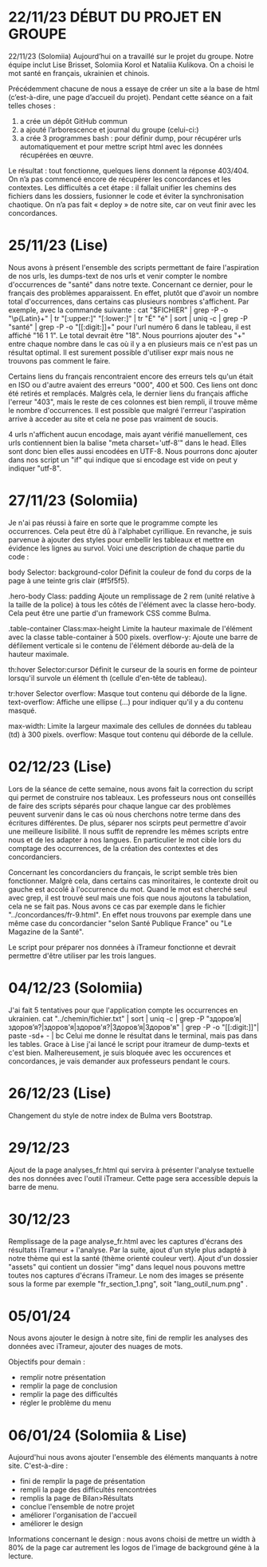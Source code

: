 ﻿# 22/11/23 DÉBUT DU PROJET EN GROUPE

22/11/23 (Solomiia)
Aujourd’hui on a travaillé sur le projet du groupe. Notre équipe inclut Lise Brisset, Solomiia Korol et Nataliia Kulikova. On a choisi le mot santé en français, ukrainien et chinois.

Précédemment chacune de nous a essaye de créer un site a la base de html (c’est-à-dire, une page d’accueil du projet). Pendant cette séance on a fait telles choses :
1) a crée un dépôt GitHub commun 
2) a ajouté l’arborescence et journal du groupe (celui-ci:)
3) a crée 3 programmes bash : pour définir dump, pour récupérer urls automatiquement et pour mettre script html avec les données récupérées en œuvre.

Le résultat : tout fonctionne, quelques liens donnent la réponse 403/404. On n’a pas commencé encore de récupérer les concordances et les contextes. 
Les difficultés a cet étape :  il fallait unifier les chemins des fichiers dans les dossiers, fusionner le code et éviter la synchronisation chaotique. On n’a pas fait « deploy » de notre site, car on veut finir avec les concordances. 


# 25/11/23 (Lise)
Nous avons à présent l'ensemble des scripts permettant de faire l'aspiration de nos urls, les dumps-text de nos urls et venir compter le nombre d'occurrences de "santé" dans notre texte. Concernant ce dernier, pour le français des problèmes apparaissent. En effet, plutôt que d'avoir un nombre total d'occurrences, dans certains cas plusieurs nombres s'affichent. Par exemple, avec la commande suivante :
cat "$FICHIER" | grep -P -o "\p{Latin}+" | tr "[:upper:]" "[:lower:]" | tr "É" "é" | sort | uniq -c | grep -P "santé" | grep -P -o "[[:digit:]]+"
pour l'url numéro 6 dans le tableau, il est affiché "16 1 1". Le total devrait être "18".
Nous pourrions ajouter des "+" entre chaque nombre dans le cas où il y a en plusieurs mais ce n'est pas un résultat optimal. Il est surement possible d'utiliser expr mais nous ne trouvons pas comment le faire.

Certains liens du français rencontraient encore des erreurs tels qu'un était en ISO ou d'autre avaient des erreurs "000", 400 et 500. Ces liens ont donc été retirés et remplacés. Malgrès cela, le dernier liens du français affiche l'erreur "403", mais le reste de ces colonnes est bien rempli, il trouve même le nombre d'occurrences. Il est possible que malgré l'errreur l'aspiration arrive à acceder au site et cela ne pose pas vraiment de soucis.

4 urls n'affichent aucun encodage, mais ayant vérifié manuellement, ces urls contiennent bien la balise
"meta charset='utf-8'" dans le head. Elles sont donc bien elles aussi encodées en UTF-8. Nous pourrons donc ajouter dans nos script un "if" qui indique que si encodage est vide on peut y indiquer "utf-8".

# 27/11/23 (Solomiia)
Je n'ai pas réussi à faire en sorte que le programme compte les occurrences. Cela peut être dû à l'alphabet cyrillique. En revanche, je suis parvenue à ajouter des styles pour embellir les tableaux et mettre en évidence les lignes au survol.
Voici une description de chaque partie du code :

body Selector: background-color
Définit la couleur de fond du corps de la page à une teinte gris clair (#f5f5f5).

.hero-body Class: padding
Ajoute un remplissage de 2 rem (unité relative à la taille de la police) à tous les côtés de l'élément avec la classe hero-body. Cela peut être une partie d'un framework CSS comme Bulma.

.table-container Class:max-height
Limite la hauteur maximale de l'élément avec la classe table-container à 500 pixels.
overflow-y: Ajoute une barre de défilement verticale si le contenu de l'élément déborde au-delà de la hauteur maximale.

th:hover Selector:cursor
Définit le curseur de la souris en forme de pointeur lorsqu'il survole un élément th (cellule d'en-tête de tableau).

tr:hover Selector
overflow: Masque tout contenu qui déborde de la ligne.
text-overflow: Affiche une ellipse (...) pour indiquer qu'il y a du contenu masqué.

max-width: Limite la largeur maximale des cellules de données du tableau (td) à 300 pixels.
overflow: Masque tout contenu qui déborde de la cellule.

# 02/12/23 (Lise)
Lors de la séance de cette semaine, nous avons fait la correction du script qui permet de construire nos tableaux.
Les professeurs nous ont conseillés de faire des scripts séparés pour chaque langue car des problèmes peuvent survenir dans le cas où nous cherchons notre terme dans des écritures différentes.
De plus, séparer nos scirpts peut permettre d'avoir une meilleure lisibilité. Il nous suffit de reprendre les mêmes scripts entre nous et de les adapter à nos langues. En particulier le mot cible lors du comptage des occurrences, de la création des contextes et des concordanciers.

Concernant les concordanciers du français, le script semble très bien fonctionner. Malgrè cela, dans certains cas minoritaires, le contexte droit ou gauche est accolé à l'occurrence du mot. Quand le mot est cherché seul avec grep, il est trouvé seul mais une fois que nous ajoutons la tabulation, cela ne se fait pas. Nous avons ce cas par exemple dans le fichier "../concordances/fr-9.html". En effet nous trouvons par exemple dans une même case du concordancier "selon Santé Publique France" ou "Le Magazine de la Santé".

Le script pour préparer nos données à iTrameur fonctionne et devrait permettre d'être utiliser par les trois langues.

# 04/12/23 (Solomiia)
J'ai fait 5 tentatives pour que l'application compte les occurrences en ukrainien.
cat "../chemin/fichier.txt" | sort | uniq -c | grep -P "здоровʼя|здоров’я?|здоров'я|здоров'я?|Здоровʼя|Здоров'я" | grep -P -o "[[:digit:]]"| paste -sd+ - | bc
Celui me donne le résultat dans le terminal, mais pas dans les tables. 
Grace à Lise j'ai lancé le script pour itrameur de dump-texts et c'est bien. Malhereusement, je suis bloquée avec les occurences et concordances, je vais demander aux professeurs pendant le cours. 

# 26/12/23 (Lise)
Changement du style de notre index de Bulma vers Bootstrap.

# 29/12/23
Ajout de la page analyses_fr.html qui servira à présenter l'analyse textuelle des nos données avec l'outil iTrameur. Cette page sera accessible depuis la barre de menu.

# 30/12/23
Remplissage de la page analyse_fr.html avec les captures d'écrans des résultats iTrameur + l'analyse. Par la suite, ajout d'un style plus adapté à notre thème qui est la santé (thème orienté couleur vert).
Ajout d'un dossier "assets" qui contient un dossier "img" dans lequel nous pouvons mettre toutes nos captures d'écrans iTrameur. Le nom des images se présente sous la forme par exemple "fr_section_1.png", soit "lang_outil_num.png" .

# 05/01/24
Nous avons ajouter le design à notre site, fini de remplir les analyses des données avec iTrameur, ajouter des nuages de mots.

Objectifs pour demain :
- remplir notre présentation
- remplir la page de conclusion
- remplir la page des difficultés
- régler le problème du menu

# 06/01/24 (Solomiia & Lise)

Aujourd'hui nous avons ajouter l'ensemble des éléments manquants à notre site. C'est-à-dire :
- fini de remplir la page de présentation
- rempli la page des difficultés rencontrées
- remplis la page de Bilan>Résultats
- conclue l'ensemble de notre projet
- améliorer l'organisation de l'accueil
- améliorer le design

Informations concernant le design : nous avons choisi de mettre un width à 80% de la page car autrement les logos de l'image de background géne à la lecture.




